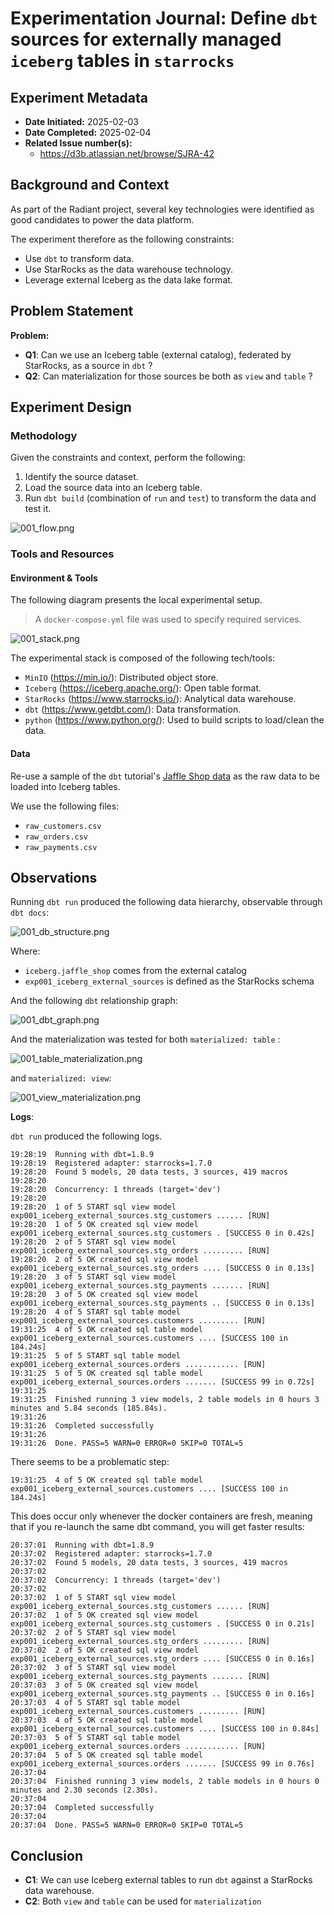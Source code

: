 # Experimentation Journal: Define `dbt` sources for externally managed `iceberg` tables in `starrocks`

## Experiment Metadata
- **Date Initiated:** 2025-02-03
- **Date Completed:** 2025-02-04
- **Related Issue number(s):** 
  - https://d3b.atlassian.net/browse/SJRA-42

## Background and Context

As part of the Radiant project, several key technologies were identified as good candidates to power the data platform.

The experiment therefore as the following constraints: 

- Use `dbt` to transform data.
- Use StarRocks as the data warehouse technology. 
- Leverage external Iceberg as the data lake format.

## Problem Statement

**Problem:**
- **Q1**: Can we use an Iceberg table (external catalog), federated by StarRocks, as a source in `dbt` ? 
- **Q2**: Can materialization for those sources be both as `view` and `table` ?

## Experiment Design

### Methodology

Given the constraints and context, perform the following: 

1. Identify the source dataset.
2. Load the source data into an Iceberg table. 
3. Run `dbt build` (combination of `run` and `test`) to transform the data and test it.

![001_flow.png](resources/001_flow.png)

### Tools and Resources

#### Environment & Tools

The following diagram presents the local experimental setup.
> A `docker-compose.yml` file was used to specify required services. 

![001_stack.png](resources/001_stack.png)

The experimental stack is composed of the following tech/tools: 

- `MinIO` (https://min.io/): Distributed object store.
- `Iceberg` (https://iceberg.apache.org/): Open table format.
- `StarRocks` (https://www.starrocks.io/): Analytical data warehouse.
- `dbt` (https://www.getdbt.com/): Data transformation. 
- `python` (https://www.python.org/): Used to build scripts to load/clean the data.

#### Data

Re-use a sample of the `dbt` tutorial's [Jaffle Shop data](https://github.com/dbt-labs/jaffle-shop?tab=readme-ov-file#-load-the-data-from-s3) as the raw data to be loaded into Iceberg tables.

We use the following files:

  - `raw_customers.csv`
  - `raw_orders.csv`
  - `raw_payments.csv`

## Observations

Running `dbt run` produced the following data hierarchy, observable through `dbt docs`:

![001_db_structure.png](resources/001_db_structure.png)

Where:
- `iceberg.jaffle_shop` comes from the external catalog 
- `exp001_iceberg_external_sources` is defined as the StarRocks schema

And the following `dbt` relationship graph:

![001_dbt_graph.png](resources/001_dbt_graph.png)

And the materialization was tested for both `materialized: table` : 

![001_table_materialization.png](resources/001_table_materialization.png)

and `materialized: view`: 

![001_view_materialization.png](resources/001_view_materialization.png)

**Logs**:

`dbt run` produced the following logs. 

```
19:28:19  Running with dbt=1.8.9
19:28:19  Registered adapter: starrocks=1.7.0
19:28:20  Found 5 models, 20 data tests, 3 sources, 419 macros
19:28:20  
19:28:20  Concurrency: 1 threads (target='dev')
19:28:20  
19:28:20  1 of 5 START sql view model exp001_iceberg_external_sources.stg_customers ...... [RUN]
19:28:20  1 of 5 OK created sql view model exp001_iceberg_external_sources.stg_customers . [SUCCESS 0 in 0.42s]
19:28:20  2 of 5 START sql view model exp001_iceberg_external_sources.stg_orders ......... [RUN]
19:28:20  2 of 5 OK created sql view model exp001_iceberg_external_sources.stg_orders .... [SUCCESS 0 in 0.13s]
19:28:20  3 of 5 START sql view model exp001_iceberg_external_sources.stg_payments ....... [RUN]
19:28:20  3 of 5 OK created sql view model exp001_iceberg_external_sources.stg_payments .. [SUCCESS 0 in 0.13s]
19:28:20  4 of 5 START sql table model exp001_iceberg_external_sources.customers ......... [RUN]
19:31:25  4 of 5 OK created sql table model exp001_iceberg_external_sources.customers .... [SUCCESS 100 in 184.24s] 
19:31:25  5 of 5 START sql table model exp001_iceberg_external_sources.orders ............ [RUN]
19:31:25  5 of 5 OK created sql table model exp001_iceberg_external_sources.orders ....... [SUCCESS 99 in 0.72s]
19:31:25  
19:31:25  Finished running 3 view models, 2 table models in 0 hours 3 minutes and 5.84 seconds (185.84s).
19:31:26  
19:31:26  Completed successfully
19:31:26  
19:31:26  Done. PASS=5 WARN=0 ERROR=0 SKIP=0 TOTAL=5
```

There seems to be a problematic step: 

```
19:31:25  4 of 5 OK created sql table model exp001_iceberg_external_sources.customers .... [SUCCESS 100 in 184.24s] 
```

This does occur only whenever the docker containers are fresh, meaning that if you re-launch the same dbt command, you will get faster results:

```
20:37:01  Running with dbt=1.8.9
20:37:02  Registered adapter: starrocks=1.7.0
20:37:02  Found 5 models, 20 data tests, 3 sources, 419 macros
20:37:02  
20:37:02  Concurrency: 1 threads (target='dev')
20:37:02  
20:37:02  1 of 5 START sql view model exp001_iceberg_external_sources.stg_customers ...... [RUN]
20:37:02  1 of 5 OK created sql view model exp001_iceberg_external_sources.stg_customers . [SUCCESS 0 in 0.21s]
20:37:02  2 of 5 START sql view model exp001_iceberg_external_sources.stg_orders ......... [RUN]
20:37:02  2 of 5 OK created sql view model exp001_iceberg_external_sources.stg_orders .... [SUCCESS 0 in 0.16s]
20:37:02  3 of 5 START sql view model exp001_iceberg_external_sources.stg_payments ....... [RUN]
20:37:03  3 of 5 OK created sql view model exp001_iceberg_external_sources.stg_payments .. [SUCCESS 0 in 0.16s]
20:37:03  4 of 5 START sql table model exp001_iceberg_external_sources.customers ......... [RUN]
20:37:03  4 of 5 OK created sql table model exp001_iceberg_external_sources.customers .... [SUCCESS 100 in 0.84s]
20:37:03  5 of 5 START sql table model exp001_iceberg_external_sources.orders ............ [RUN]
20:37:04  5 of 5 OK created sql table model exp001_iceberg_external_sources.orders ....... [SUCCESS 99 in 0.76s]
20:37:04  
20:37:04  Finished running 3 view models, 2 table models in 0 hours 0 minutes and 2.30 seconds (2.30s).
20:37:04  
20:37:04  Completed successfully
20:37:04  
20:37:04  Done. PASS=5 WARN=0 ERROR=0 SKIP=0 TOTAL=5
```

## Conclusion 

- **C1**: We can use Iceberg external tables to run `dbt` against a StarRocks data warehouse.
- **C2**: Both `view` and `table` can be used for `materialization`


